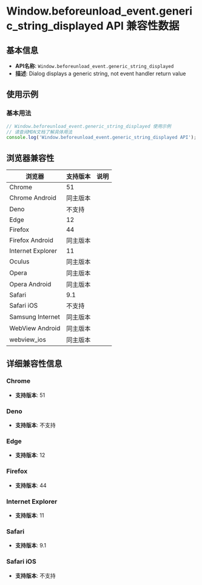 # Window.beforeunload_event.generic_string_displayed API 兼容性数据

## 基本信息

- **API名称**: `Window.beforeunload_event.generic_string_displayed`
- **描述**: Dialog displays a generic string, not event handler return value

## 使用示例

### 基本用法

```javascript
// Window.beforeunload_event.generic_string_displayed 使用示例
// 请查阅MDN文档了解具体用法
console.log('Window.beforeunload_event.generic_string_displayed API');
```

## 浏览器兼容性

| 浏览器 | 支持版本 | 说明 |
|--------|----------|------|
| Chrome | 51 |  |
| Chrome Android | 同主版本 |  |
| Deno | 不支持 |  |
| Edge | 12 |  |
| Firefox | 44 |  |
| Firefox Android | 同主版本 |  |
| Internet Explorer | 11 |  |
| Oculus | 同主版本 |  |
| Opera | 同主版本 |  |
| Opera Android | 同主版本 |  |
| Safari | 9.1 |  |
| Safari iOS | 不支持 |  |
| Samsung Internet | 同主版本 |  |
| WebView Android | 同主版本 |  |
| webview_ios | 同主版本 |  |

## 详细兼容性信息

### Chrome

- **支持版本**: 51

### Deno

- **支持版本**: 不支持

### Edge

- **支持版本**: 12

### Firefox

- **支持版本**: 44

### Internet Explorer

- **支持版本**: 11

### Safari

- **支持版本**: 9.1

### Safari iOS

- **支持版本**: 不支持

